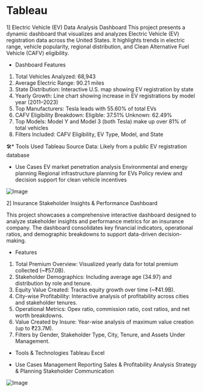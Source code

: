 # Tableau


1] Electric Vehicle (EV) Data Analysis Dashboard
This project presents a dynamic dashboard that visualizes and analyzes Electric Vehicle (EV) registration data across the United States. It highlights trends in electric range, vehicle popularity, regional distribution, and Clean Alternative Fuel Vehicle (CAFV) eligibility.

* Dashboard Features
1) Total Vehicles Analyzed: 68,943
2) Average Electric Range: 90.21 miles
3) State Distribution: Interactive U.S. map showing EV registration by state
4) Yearly Growth: Line chart showing increase in EV registrations by model year (2011–2023)
5) Top Manufacturers: Tesla leads with 55.60% of total EVs
6) CAFV Eligibility Breakdown:
Eligible: 37.51%
Unknown: 62.49%
7) Top Models:
Model Y and Model 3 (both Tesla) make up over 81% of total vehicles
8) Filters Included: CAFV Eligibility, EV Type, Model, and State

🛠* Tools Used
Tableau 
Source Data: Likely from a public EV registration database 

* Use Cases
EV market penetration analysis
Environmental and energy planning
Regional infrastructure planning for EVs
Policy review and decision support for clean vehicle incentives

![Image](https://github.com/user-attachments/assets/bf562bf6-d3a9-4127-9520-348324cdb71b)



2] Insurance Stakeholder Insights & Performance Dashboard

This project showcases a comprehensive interactive dashboard designed to analyze stakeholder insights and performance metrics for an insurance company. The dashboard consolidates key financial indicators, operational ratios, and demographic breakdowns to support data-driven decision-making.

* Features
1) Total Premium Overview: Visualized yearly data for total premium collected (~₹57.0B).
2) Stakeholder Demographics: Including average age (34.97) and distribution by role and tenure.
3) Equity Value Created: Tracks equity growth over time (~₹41.9B).
4) City-wise Profitability: Interactive analysis of profitability across cities and stakeholder tenures.
5) Operational Metrics: Opex ratio, commission ratio, cost ratios, and net worth breakdowns.
6) Value Created by Insure: Year-wise analysis of maximum value creation (up to ₹23.7M).
7) Filters by Gender, Stakeholder Type, City, Tenure, and Assets Under Management.

* Tools & Technologies
Tableau 
Excel 

* Use Cases
Management Reporting
Sales & Profitability Analysis
Strategy & Planning
Stakeholder Communication

![Image](https://github.com/user-attachments/assets/23d42d02-9f7a-4380-83d4-c56f83b0d9bf)


